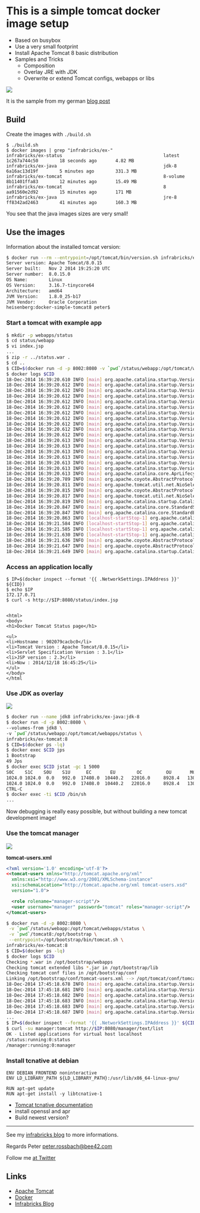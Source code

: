 # This is a simple tomcat docker image setup

 * Based on busybox
 * Use a very small footprint
 * Install Apache Tomcat 8 basic distribution
 * Samples and Tricks
   * Composition
   * Overlay JRE with JDK
   * Overwrite or extend Tomcat configs, webapps or libs

![](images/infrabricks-tomcat8.png)

It is the sample from my german [blog post](http://www.infrabricks.de)

## Build

Create the images with `./build.sh`

    $ ./build.sh
    $ docker images | grep "infrabricks/ex-"
    infrabricks/ex-status                                      latest              1c267a744c50        18 seconds ago       4.82 MB
    infrabricks/ex-java                                        jdk-8               6a16ac13d19f        5 minutes ago        331.3 MB
    infrabricks/ex-tomcat                                      8-volume            8b11401ffa83        12 minutes ago       15.49 MB
    infrabricks/ex-tomcat                                      8                   aa91560e2d92        15 minutes ago       171 MB
    infrabricks/ex-java                                        jre-8               ff8342ad2463        41 minutes ago       160.3 MB

You see that the java images sizes are very small!

## Use the images

Information about the installed tomcat version:

```bash
$ docker run --rm --entrypoint=/opt/tomcat/bin/version.sh infrabricks/ex-tomcat:8
Server version: Apache Tomcat/8.0.15
Server built:   Nov 2 2014 19:25:20 UTC
Server number:  8.0.15.0
OS Name:        Linux
OS Version:     3.16.7-tinycore64
Architecture:   amd64
JVM Version:    1.8.0_25-b17
JVM Vendor:     Oracle Corporation
heisenberg:docker-simple-tomcat8 peter$
```

### Start a tomcat with example app

```bash
$ mkdir -p webapps/status
$ cd status/webapp
$ vi index.jsp
...
$ zip -r ../status.war .
$ cd ..
$ CID=$(docker run -d -p 8002:8080 -v `pwd`/status/webapp:/opt/tomcat/webapps/status infrabricks/ex-tomcat:8)
$ docker logs $CID
18-Dec-2014 16:39:20.610 INFO [main] org.apache.catalina.startup.VersionLoggerListener.log Server version:        Apache Tomcat/8.0.15
18-Dec-2014 16:39:20.612 INFO [main] org.apache.catalina.startup.VersionLoggerListener.log Server built:          Nov 2 2014 19:25:20 UTC
18-Dec-2014 16:39:20.612 INFO [main] org.apache.catalina.startup.VersionLoggerListener.log Server number:         8.0.15.0
18-Dec-2014 16:39:20.612 INFO [main] org.apache.catalina.startup.VersionLoggerListener.log OS Name:               Linux
18-Dec-2014 16:39:20.612 INFO [main] org.apache.catalina.startup.VersionLoggerListener.log OS Version:            3.16.7-tinycore64
18-Dec-2014 16:39:20.612 INFO [main] org.apache.catalina.startup.VersionLoggerListener.log Architecture:          amd64
18-Dec-2014 16:39:20.612 INFO [main] org.apache.catalina.startup.VersionLoggerListener.log JAVA_HOME:             /opt/jdk1.8.0_25/jre
18-Dec-2014 16:39:20.612 INFO [main] org.apache.catalina.startup.VersionLoggerListener.log JVM Version:           1.8.0_25-b17
18-Dec-2014 16:39:20.612 INFO [main] org.apache.catalina.startup.VersionLoggerListener.log JVM Vendor:            Oracle Corporation
18-Dec-2014 16:39:20.612 INFO [main] org.apache.catalina.startup.VersionLoggerListener.log CATALINA_BASE:         /opt/tomcat
18-Dec-2014 16:39:20.612 INFO [main] org.apache.catalina.startup.VersionLoggerListener.log CATALINA_HOME:         /opt/tomcat
18-Dec-2014 16:39:20.613 INFO [main] org.apache.catalina.startup.VersionLoggerListener.log Command line argument: -Djava.util.logging.config.file=/opt/tomcat/conf/logging.properties
18-Dec-2014 16:39:20.613 INFO [main] org.apache.catalina.startup.VersionLoggerListener.log Command line argument: -Djava.util.logging.manager=org.apache.juli.ClassLoaderLogManager
18-Dec-2014 16:39:20.613 INFO [main] org.apache.catalina.startup.VersionLoggerListener.log Command line argument: -Djava.endorsed.dirs=/opt/tomcat/endorsed
18-Dec-2014 16:39:20.613 INFO [main] org.apache.catalina.startup.VersionLoggerListener.log Command line argument: -Dcatalina.base=/opt/tomcat
18-Dec-2014 16:39:20.613 INFO [main] org.apache.catalina.startup.VersionLoggerListener.log Command line argument: -Dcatalina.home=/opt/tomcat
18-Dec-2014 16:39:20.613 INFO [main] org.apache.catalina.startup.VersionLoggerListener.log Command line argument: -Djava.io.tmpdir=/opt/tomcat/temp
18-Dec-2014 16:39:20.613 INFO [main] org.apache.catalina.core.AprLifecycleListener.lifecycleEvent The APR based Apache Tomcat Native library which allows optimal performance in production environments was not found on the java.library.path: /usr/java/packages/lib/amd64:/usr/lib64:/lib64:/lib:/usr/lib
18-Dec-2014 16:39:20.789 INFO [main] org.apache.coyote.AbstractProtocol.init Initializing ProtocolHandler ["http-nio-8080"]
18-Dec-2014 16:39:20.811 INFO [main] org.apache.tomcat.util.net.NioSelectorPool.getSharedSelector Using a shared selector for servlet write/read
18-Dec-2014 16:39:20.815 INFO [main] org.apache.coyote.AbstractProtocol.init Initializing ProtocolHandler ["ajp-nio-8009"]
18-Dec-2014 16:39:20.817 INFO [main] org.apache.tomcat.util.net.NioSelectorPool.getSharedSelector Using a shared selector for servlet write/read
18-Dec-2014 16:39:20.819 INFO [main] org.apache.catalina.startup.Catalina.load Initialization processed in 702 ms
18-Dec-2014 16:39:20.847 INFO [main] org.apache.catalina.core.StandardService.startInternal Starting service Catalina
18-Dec-2014 16:39:20.847 INFO [main] org.apache.catalina.core.StandardEngine.startInternal Starting Servlet Engine: Apache Tomcat/8.0.15
18-Dec-2014 16:39:20.863 INFO [localhost-startStop-1] org.apache.catalina.startup.HostConfig.deployDirectory Deploying web application directory /opt/tomcat/webapps/status.war
18-Dec-2014 16:39:21.584 INFO [localhost-startStop-1] org.apache.catalina.startup.HostConfig.deployDirectory Deployment of web application directory /opt/tomcat/webapps/status.war has finished in 720 ms
18-Dec-2014 16:39:21.585 INFO [localhost-startStop-1] org.apache.catalina.startup.HostConfig.deployDirectory Deploying web application directory /opt/tomcat/webapps/manager
18-Dec-2014 16:39:21.630 INFO [localhost-startStop-1] org.apache.catalina.startup.HostConfig.deployDirectory Deployment of web application directory /opt/tomcat/webapps/manager has finished in 44 ms
18-Dec-2014 16:39:21.636 INFO [main] org.apache.coyote.AbstractProtocol.start Starting ProtocolHandler ["http-nio-8080"]
18-Dec-2014 16:39:21.647 INFO [main] org.apache.coyote.AbstractProtocol.start Starting ProtocolHandler ["ajp-nio-8009"]
18-Dec-2014 16:39:21.649 INFO [main] org.apache.catalina.startup.Catalina.start Server startup in 829 ms
```

### Access an application locally

```
$ IP=$(docker inspect --format '{{ .NetworkSettings.IPAddress }}' ${CID})
$ echo $IP
172.17.0.71
$ curl -s http://$IP:8080/status/index.jsp


<html>
<body>
<h1>Docker Tomcat Status page</h1>

<ul>
<li>Hostname : 902079cacbc0</li>
<li>Tomcat Version : Apache Tomcat/8.0.15</li>
<li>Servlet Specification Version : 3.1</li>
<li>JSP version : 2.3</li>
<li>Now : 2014/12/18 16:45:25</li>
</ul>
</body>
</html
```

### Use JDK as overlay

![](images/infrabricks-tomcat8-overlay-jdk.png)

```bash
$ docker run --name jdk8 infrabricks/ex-java:jdk-8
$ docker run -d -p 8002:8080 \
--volumes-from jdk8 \
-v `pwd`/status/webapp:/opt/tomcat/webapps/status \
infrabricks/ex-tomcat:8
$ CID=$(docker ps -lq)
$ docker exec $CID jps
1 Bootstrap
49 Jps
$ docker exec $CID jstat -gc 1 5000
S0C    S1C    S0U    S1U      EC       EU        OC         OU       MC     MU    CCSC   CCSU   YGC     YGCT    FGC    FGCT     GCT
1024.0 1024.0  0.0   992.0  17408.0  10440.2   22016.0     8928.4   13056.0 12628.3 1536.0 1391.4      3    0.037   0      0.000    0.037
1024.0 1024.0  0.0   992.0  17408.0  10440.2   22016.0     8928.4   13056.0 12628.3 1536.0 1391.4      3    0.037   0      0.000    0.037
CTRL-C
$ docker exec -ti $CID /bin/sh
...
```

Now debugging is really easy possible, but without building a new tomcat development image!

### Use the tomcat manager

![](images/infrabricks-tomcat8-composition.png)

**tomcat-users.xml**
```xml
<?xml version='1.0' encoding='utf-8'?>
<<tomcat-users xmlns="http://tomcat.apache.org/xml"
  xmlns:xsi="http://www.w3.org/2001/XMLSchema-instance"
  xsi:schemaLocation="http://tomcat.apache.org/xml tomcat-users.xsd"
  version="1.0">

  <role rolename="manager-script"/>
  <user username="manager" password="tomcat" roles="manager-script"/>
</tomcat-users>
```

```bash
$ docker run -d -p 8002:8080 \
 -v `pwd`/status/webapp:/opt/tomcat/webapps/status \
 -v `pwd`/tomcat8:/opt/bootstrap \
 --entrypoint=/opt/bootstrap/bin/tomcat.sh \
infrabricks/ex-tomcat:8
$ CID=$(docker ps -lq)
$ docker logs $CID
Checking *.war in /opt/bootstrap/webapps
Checking tomcat extended libs *.jar in /opt/bootstrap/lib
Checking tomcat conf files in /opt/bootstrap/conf
Linking /opt/bootstrap/conf/tomcat-users.xml --> /opt/tomcat/conf/tomcat-users.xml
18-Dec-2014 17:45:18.678 INFO [main] org.apache.catalina.startup.VersionLoggerListener.log Server version:        Apache Tomcat/8.0.15
18-Dec-2014 17:45:18.681 INFO [main] org.apache.catalina.startup.VersionLoggerListener.log Server built:          Nov 2 2014 19:25:20 UTC
18-Dec-2014 17:45:18.682 INFO [main] org.apache.catalina.startup.VersionLoggerListener.log Server number:         8.0.15.0
18-Dec-2014 17:45:18.683 INFO [main] org.apache.catalina.startup.VersionLoggerListener.log OS Name:               Linux
18-Dec-2014 17:45:18.683 INFO [main] org.apache.catalina.startup.VersionLoggerListener.log OS Version:            3.16.7-tinycore64
18-Dec-2014 17:45:18.687 INFO [main] org.apache.catalina.startup.VersionLoggerListener.log Architecture:          amd64
...
$ IP=$(docker inspect --format '{{ .NetworkSettings.IPAddress }}' ${CID})
$ curl -su manager:tomcat http://$IP:8080/manager/text/list
OK - Listed applications for virtual host localhost
/status:running:0:status
/manager:running:0:manager
```

### Install tcnative at debian

```
ENV DEBIAN_FRONTEND noninteractive
ENV LD_LIBRARY_PATH ${LD_LIBRARY_PATH}:/usr/lib/x86_64-linux-gnu/

RUN apt-get update
RUN apt-get install -y libtcnative-1
```

 - [Tomcat tcnative documentation](http://tomcat.apache.org/native-doc/)
 - install openssl and apr
 - Build newest version?


***

See my [infrabricks blog](http://www.infrabricks.de) to more informations.

Regards
Peter <peter.rossbach@bee42.com>

Follow me [at Twitter](https://twitter.com/PRossbach)

## Links

 - [Apache Tomcat](https://tomcat.apache.org)
 - [Docker](https://docker.com)
 - [Infrabricks Blog](http://www.infrabricks.de)
